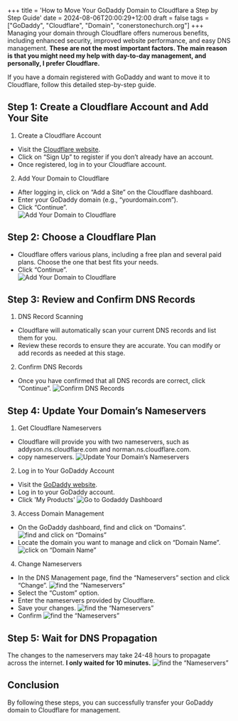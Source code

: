 +++
title = 'How to Move Your GoDaddy Domain to Cloudflare a Step by Step Guide'
date = 2024-08-06T20:00:29+12:00
draft = false
tags = ["GoDaddy", "Cloudflare", "Domain", "conerstonechurch.org"]
+++
Managing your domain through Cloudflare offers numerous benefits, including enhanced security, improved website performance, and easy DNS management. **These are not the most important factors. The main reason is that you might need my help with day-to-day management, and personally, I prefer Cloudflare.**

If you have a domain registered with GoDaddy and want to move it to Cloudflare, follow this detailed step-by-step guide.

## Step 1: Create a Cloudflare Account and Add Your Site
1. Create a Cloudflare Account  
* Visit the [Cloudflare website](https://dash.cloudflare.com/).
* Click on “Sign Up” to register if you don’t already have an account.
* Once registered, log in to your Cloudflare account.

2. Add Your Domain to Cloudflare  
* After logging in, click on “Add a Site” on the Cloudflare dashboard.
* Enter your GoDaddy domain (e.g., “yourdomain.com”).
* Click “Continue”.  
![Add Your Domain to Cloudflare  ](/images/godaddy-to-cloudflare-01.png) 

## Step 2: Choose a Cloudflare Plan
* Cloudflare offers various plans, including a free plan and several paid plans. Choose the one that best fits your needs.
* Click “Continue”.  
![Add Your Domain to Cloudflare](/images/godaddy-to-cloudflare-02.png) 

## Step 3: Review and Confirm DNS Records
1. DNS Record Scanning  
* Cloudflare will automatically scan your current DNS records and list them for you.
* Review these records to ensure they are accurate. You can modify or add records as needed at this stage.  

2. Confirm DNS Records  
* Once you have confirmed that all DNS records are correct, click “Continue”.
![Confirm DNS Records ](/images/godaddy-to-cloudflare-03.png)  

## Step 4: Update Your Domain’s Nameservers
1. Get Cloudflare Nameservers  
* Cloudflare will provide you with two nameservers, such as addyson.ns.cloudflare.com and norman.ns.cloudflare.com.  
* copy nameservers.
![Update Your Domain’s Nameservers](/images/godaddy-to-cloudflare-04.png) 

2. Log in to Your GoDaddy Account
* Visit the [GoDaddy website]().
* Log in to your GoDaddy account.
* Click 'My Products'
![Go to Godaddy Dashboard](/images/godaddy-to-cloudflare-05.png) 

3. Access Domain Management  
* On the GoDaddy dashboard, find and click on “Domains”.  
![find and click on “Domains”](/images/godaddy-to-cloudflare-06.png) 
* Locate the domain you want to manage and click on “Domain Name”.  
![click on “Domain Name”](/images/godaddy-to-cloudflare-07.png) 

4. Change Nameservers
* In the DNS Management page, find the “Nameservers” section and click “Change”.
![find the “Nameservers”](/images/godaddy-to-cloudflare-08.png) 
* Select the “Custom” option.
* Enter the nameservers provided by Cloudflare.
* Save your changes.
![find the “Nameservers”](/images/godaddy-to-cloudflare-09.png) 
* Confirm
![find the “Nameservers”](/images/godaddy-to-cloudflare-10.png)  

## Step 5: Wait for DNS Propagation
The changes to the nameservers may take 24-48 hours to propagate across the internet.  **I only waited for 10 minutes.**
![find the “Nameservers”](/images/godaddy-to-cloudflare-11.png)  

## Conclusion
By following these steps, you can successfully transfer your GoDaddy domain to Cloudflare for management. 